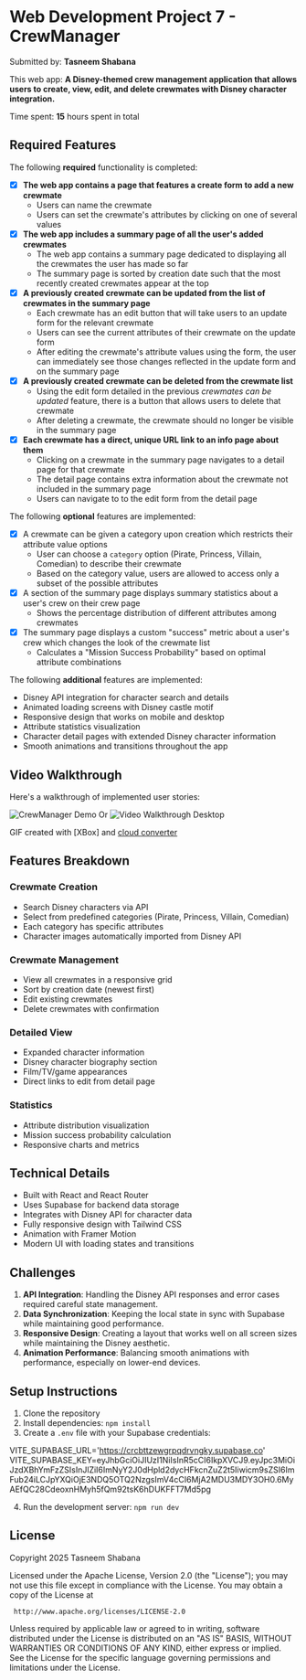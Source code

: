# Web Development Project 7 - CrewManager

Submitted by: **Tasneem Shabana**

This web app: **A Disney-themed crew management application that allows users to create, view, edit, and delete crewmates with Disney character integration.**

Time spent: **15** hours spent in total

## Required Features

The following **required** functionality is completed:

- [x] **The web app contains a page that features a create form to add a new crewmate**
  - Users can name the crewmate
  - Users can set the crewmate's attributes by clicking on one of several values
- [x] **The web app includes a summary page of all the user's added crewmates**
  - The web app contains a summary page dedicated to displaying all the crewmates the user has made so far
  - The summary page is sorted by creation date such that the most recently created crewmates appear at the top
- [x] **A previously created crewmate can be updated from the list of crewmates in the summary page**
  - Each crewmate has an edit button that will take users to an update form for the relevant crewmate
  - Users can see the current attributes of their crewmate on the update form
  - After editing the crewmate's attribute values using the form, the user can immediately see those changes reflected in the update form and on the summary page 
- [x] **A previously created crewmate can be deleted from the crewmate list**
  - Using the edit form detailed in the previous _crewmates can be updated_ feature, there is a button that allows users to delete that crewmate
  - After deleting a crewmate, the crewmate should no longer be visible in the summary page
- [x] **Each crewmate has a direct, unique URL link to an info page about them**
  - Clicking on a crewmate in the summary page navigates to a detail page for that crewmate
  - The detail page contains extra information about the crewmate not included in the summary page
  - Users can navigate to to the edit form from the detail page

The following **optional** features are implemented:

- [x] A crewmate can be given a category upon creation which restricts their attribute value options
  - User can choose a `category` option (Pirate, Princess, Villain, Comedian) to describe their crewmate
  - Based on the category value, users are allowed to access only a subset of the possible attributes
- [x] A section of the summary page displays summary statistics about a user's crew on their crew page
  - Shows the percentage distribution of different attributes among crewmates
- [x] The summary page displays a custom "success" metric about a user's crew which changes the look of the crewmate list
  - Calculates a "Mission Success Probability" based on optimal attribute combinations

The following **additional** features are implemented:

* Disney API integration for character search and details
* Animated loading screens with Disney castle motif
* Responsive design that works on mobile and desktop
* Attribute statistics visualization
* Character detail pages with extended Disney character information
* Smooth animations and transitions throughout the app

## Video Walkthrough

Here's a walkthrough of implemented user stories:

![CrewManager Demo](React+Vite-DisneyCrewmate.gif)
Or
<img src='videos/React+Vite-DisneyCrewmate.gif' title='Video Walkthrough Desktop' width='' alt='Video Walkthrough Desktop' />


GIF created with [XBox] and [cloud converter](https://cloudconvert.com/mp4-to-gif)

## Features Breakdown

### Crewmate Creation
- Search Disney characters via API
- Select from predefined categories (Pirate, Princess, Villain, Comedian)
- Each category has specific attributes
- Character images automatically imported from Disney API

### Crewmate Management
- View all crewmates in a responsive grid
- Sort by creation date (newest first)
- Edit existing crewmates
- Delete crewmates with confirmation

### Detailed View
- Expanded character information
- Disney character biography section
- Film/TV/game appearances
- Direct links to edit from detail page

### Statistics
- Attribute distribution visualization
- Mission success probability calculation
- Responsive charts and metrics

## Technical Details

- Built with React and React Router
- Uses Supabase for backend data storage
- Integrates with Disney API for character data
- Fully responsive design with Tailwind CSS
- Animation with Framer Motion
- Modern UI with loading states and transitions

## Challenges

1. **API Integration**: Handling the Disney API responses and error cases required careful state management.
2. **Data Synchronization**: Keeping the local state in sync with Supabase while maintaining good performance.
3. **Responsive Design**: Creating a layout that works well on all screen sizes while maintaining the Disney aesthetic.
4. **Animation Performance**: Balancing smooth animations with performance, especially on lower-end devices.

## Setup Instructions

1. Clone the repository
2. Install dependencies: `npm install`
3. Create a `.env` file with your Supabase credentials:

VITE_SUPABASE_URL='https://crcbttzewgrpqdrvngky.supabase.co'
VITE_SUPABASE_KEY=eyJhbGciOiJIUzI1NiIsInR5cCI6IkpXVCJ9.eyJpc3MiOiJzdXBhYmFzZSIsInJlZiI6ImNyY2J0dHpld2dycHFkcnZuZ2t5Iiwicm9sZSI6ImFub24iLCJpYXQiOjE3NDQ5OTQ2NzgsImV4cCI6MjA2MDU3MDY3OH0.6MyAEfQC28CdeoxnHMyh5fQm92tsK6hDUKFFT7Md5pg

4. Run the development server: `npm run dev`

## License

 Copyright 2025 Tasneem Shabana

 Licensed under the Apache License, Version 2.0 (the "License");
 you may not use this file except in compliance with the License.
 You may obtain a copy of the License at

     http://www.apache.org/licenses/LICENSE-2.0

 Unless required by applicable law or agreed to in writing, software
 distributed under the License is distributed on an "AS IS" BASIS,
 WITHOUT WARRANTIES OR CONDITIONS OF ANY KIND, either express or implied.
 See the License for the specific language governing permissions and
 limitations under the License.